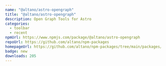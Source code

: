 ```yaml
---
name: "@altano/astro-opengraph"
title: "@altano/astro-opengraph"
description: Open Graph Tools for Astro
categories:
  - toolbar
  - recent
npmUrl: https://www.npmjs.com/package/@altano/astro-opengraph
repoUrl: https://github.com/altano/npm-packages
homepageUrl: https://github.com/altano/npm-packages/tree/main/packages/astro-opengraph
badge: new
downloads: 205
---
```

